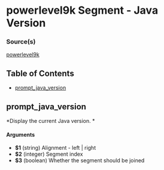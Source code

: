 # powerlevel9k Segment - Java Version


### Source(s)

[powerlevel9k](https://github.com/bhilburn/powerlevel9k)

## Table of Contents

- [prompt_java_version](#prompt_java_version)

## prompt_java_version
*Display the current Java version. *

#### Arguments

- **$1** (string) Alignment - left | right
- **$2** (integer) Segment index
- **$3** (boolean) Whether the segment should be joined



